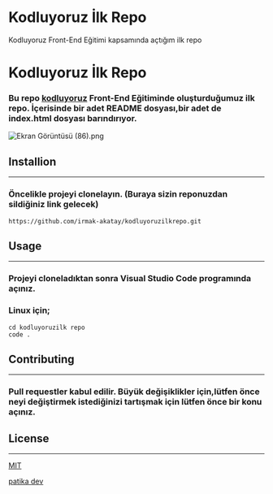 # Kodluyoruz İlk Repo
Kodluyoruz Front-End Eğitimi kapsamında  açtığım ilk repo
 
# Kodluyoruz İlk Repo

### Bu repo [kodluyoruz](https://kodluyoruz.org) Front-End Eğitiminde oluşturduğumuz ilk repo. İçerisinde bir adet README dosyası,bir adet de index.html dosyası barındırıyor.

![Ekran Görüntüsü (86).png](C:\Users\servet\Pictures\Screenshots)

## Installion
---
### Öncelikle projeyi clonelayın. (Buraya sizin reponuzdan sildiğiniz link gelecek)

```
https://github.com/irmak-akatay/kodluyoruzilkrepo.git
```
## Usage
---
### Projeyi cloneladıktan sonra Visual Studio Code programında açınız.
### Linux için;

```
cd kodluyoruzilk repo
code .
```

## Contributing
---
### Pull requestler kabul edilir. Büyük değişiklikler için,lütfen önce neyi değiştirmek istediğinizi tartışmak için lütfen önce bir konu açınız.

## License 
---
[MIT](https://choosealicense.com/licenses/mit/)

[patika dev](www.patika.dev)